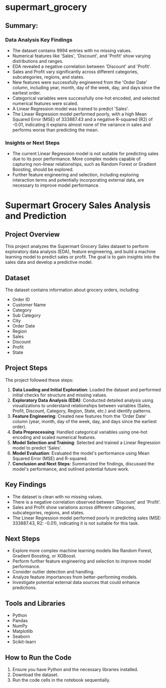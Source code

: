 # supermart_grocery
## Summary:

### Data Analysis Key Findings

*   The dataset contains 9994 entries with no missing values.
*   Numerical features like 'Sales', 'Discount', and 'Profit' show varying distributions and ranges.
*   EDA revealed a negative correlation between 'Discount' and 'Profit'.
*   Sales and Profit vary significantly across different categories, subcategories, regions, and states.
*   New features were successfully engineered from the 'Order Date' column, including year, month, day of the week, day, and days since the earliest order.
*   Categorical variables were successfully one-hot encoded, and selected numerical features were scaled.
*   A Linear Regression model was trained to predict 'Sales'.
*   The Linear Regression model performed poorly, with a high Mean Squared Error (MSE) of 333887.43 and a negative R-squared (R2) of -0.01, indicating it explains almost none of the variance in sales and performs worse than predicting the mean.

### Insights or Next Steps

*   The current Linear Regression model is not suitable for predicting sales due to its poor performance. More complex models capable of capturing non-linear relationships, such as Random Forest or Gradient Boosting, should be explored.
*   Further feature engineering and selection, including exploring interaction terms and potentially incorporating external data, are necessary to improve model performance.

# Supermart Grocery Sales Analysis and Prediction

## Project Overview

This project analyzes the Supermart Grocery Sales dataset to perform exploratory data analysis (EDA), feature engineering, and build a machine learning model to predict sales or profit. The goal is to gain insights into the sales data and develop a predictive model.

## Dataset

The dataset contains information about grocery orders, including:

- Order ID
- Customer Name
- Category
- Sub Category
- City
- Order Date
- Region
- Sales
- Discount
- Profit
- State

## Project Steps

The project followed these steps:

1.  **Data Loading and Initial Exploration**: Loaded the dataset and performed initial checks for structure and missing values.
2.  **Exploratory Data Analysis (EDA)**: Conducted detailed analysis using visualizations to understand relationships between variables (Sales, Profit, Discount, Category, Region, State, etc.) and identify patterns.
3.  **Feature Engineering**: Created new features from the 'Order Date' column (year, month, day of the week, day, and days since the earliest order).
4.  **Data Preprocessing**: Handled categorical variables using one-hot encoding and scaled numerical features.
5.  **Model Selection and Training**: Selected and trained a Linear Regression model to predict 'Sales'.
6.  **Model Evaluation**: Evaluated the model's performance using Mean Squared Error (MSE) and R-squared.
7.  **Conclusion and Next Steps**: Summarized the findings, discussed the model's performance, and outlined potential future work.

## Key Findings

*   The dataset is clean with no missing values.
*   There is a negative correlation observed between 'Discount' and 'Profit'.
*   Sales and Profit show variations across different categories, subcategories, regions, and states.
*   The Linear Regression model performed poorly in predicting sales (MSE: 333887.43, R2: -0.01), indicating it is not suitable for this task.

## Next Steps

*   Explore more complex machine learning models like Random Forest, Gradient Boosting, or XGBoost.
*   Perform further feature engineering and selection to improve model performance.
*   Consider outlier detection and handling.
*   Analyze feature importances from better-performing models.
*   Investigate potential external data sources that could enhance predictions.

## Tools and Libraries

*   Python
*   Pandas
*   NumPy
*   Matplotlib
*   Seaborn
*   Scikit-learn

## How to Run the Code

1.  Ensure you have Python and the necessary libraries installed.
2.  Download the dataset.
3.  Run the code cells in the notebook sequentially.
